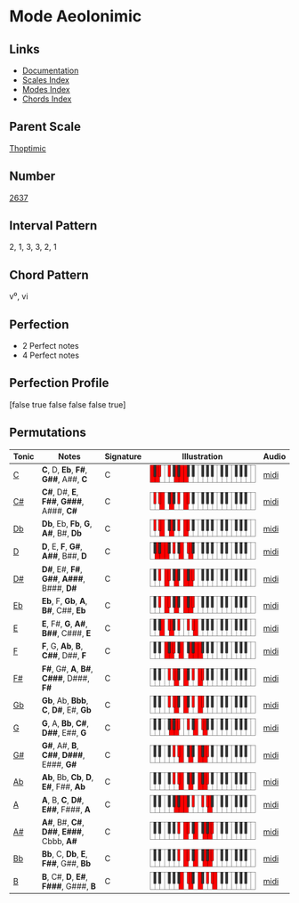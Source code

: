 # Mode Aeolonimic

## Links

- [Documentation](index.md)
- [Scales Index](Scales.md)
- [Modes Index](Modes.md)
- [Chords Index](Chords.md)

## Parent Scale

[Thoptimic](ScaleThoptimic.md)

## Number

[2637](https://ianring.com/musictheory/scales/2637)

## Interval Pattern

2, 1, 3, 3, 2, 1

## Chord Pattern

v⁰, vi

## Perfection

- 2 Perfect notes
- 4 Perfect notes

## Perfection Profile

[false true false false false true]

## Permutations

| Tonic | Notes | Signature | Illustration | Audio |
|-------|-------|-----------|--------------|-------|
| [C](ModeCNaturalAeolonimic.md) | **C**, D, **Eb**, **F#**, **G##**, A##, **C** | C | ![CNaturalAeolonimic](ModeCNaturalAeolonimic.png) | [midi](https://github.com/edipermadi/music/blob/main/docs/ModeCNaturalAeolonimic.mid?raw=true) |
| [C#](ModeCSharpAeolonimic.md) | **C#**, D#, **E**, **F##**, **G###**, A###, **C#** | C | ![CSharpAeolonimic](ModeCSharpAeolonimic.png) | [midi](https://github.com/edipermadi/music/blob/main/docs/ModeCSharpAeolonimic.mid?raw=true) |
| [Db](ModeDFlatAeolonimic.md) | **Db**, Eb, **Fb**, **G**, **A#**, B#, **Db** | C | ![DFlatAeolonimic](ModeDFlatAeolonimic.png) | [midi](https://github.com/edipermadi/music/blob/main/docs/ModeDFlatAeolonimic.mid?raw=true) |
| [D](ModeDNaturalAeolonimic.md) | **D**, E, **F**, **G#**, **A##**, B##, **D** | C | ![DNaturalAeolonimic](ModeDNaturalAeolonimic.png) | [midi](https://github.com/edipermadi/music/blob/main/docs/ModeDNaturalAeolonimic.mid?raw=true) |
| [D#](ModeDSharpAeolonimic.md) | **D#**, E#, **F#**, **G##**, **A###**, B###, **D#** | C | ![DSharpAeolonimic](ModeDSharpAeolonimic.png) | [midi](https://github.com/edipermadi/music/blob/main/docs/ModeDSharpAeolonimic.mid?raw=true) |
| [Eb](ModeEFlatAeolonimic.md) | **Eb**, F, **Gb**, **A**, **B#**, C##, **Eb** | C | ![EFlatAeolonimic](ModeEFlatAeolonimic.png) | [midi](https://github.com/edipermadi/music/blob/main/docs/ModeEFlatAeolonimic.mid?raw=true) |
| [E](ModeENaturalAeolonimic.md) | **E**, F#, **G**, **A#**, **B##**, C###, **E** | C | ![ENaturalAeolonimic](ModeENaturalAeolonimic.png) | [midi](https://github.com/edipermadi/music/blob/main/docs/ModeENaturalAeolonimic.mid?raw=true) |
| [F](ModeFNaturalAeolonimic.md) | **F**, G, **Ab**, **B**, **C##**, D##, **F** | C | ![FNaturalAeolonimic](ModeFNaturalAeolonimic.png) | [midi](https://github.com/edipermadi/music/blob/main/docs/ModeFNaturalAeolonimic.mid?raw=true) |
| [F#](ModeFSharpAeolonimic.md) | **F#**, G#, **A**, **B#**, **C###**, D###, **F#** | C | ![FSharpAeolonimic](ModeFSharpAeolonimic.png) | [midi](https://github.com/edipermadi/music/blob/main/docs/ModeFSharpAeolonimic.mid?raw=true) |
| [Gb](ModeGFlatAeolonimic.md) | **Gb**, Ab, **Bbb**, **C**, **D#**, E#, **Gb** | C | ![GFlatAeolonimic](ModeGFlatAeolonimic.png) | [midi](https://github.com/edipermadi/music/blob/main/docs/ModeGFlatAeolonimic.mid?raw=true) |
| [G](ModeGNaturalAeolonimic.md) | **G**, A, **Bb**, **C#**, **D##**, E##, **G** | C | ![GNaturalAeolonimic](ModeGNaturalAeolonimic.png) | [midi](https://github.com/edipermadi/music/blob/main/docs/ModeGNaturalAeolonimic.mid?raw=true) |
| [G#](ModeGSharpAeolonimic.md) | **G#**, A#, **B**, **C##**, **D###**, E###, **G#** | C | ![GSharpAeolonimic](ModeGSharpAeolonimic.png) | [midi](https://github.com/edipermadi/music/blob/main/docs/ModeGSharpAeolonimic.mid?raw=true) |
| [Ab](ModeAFlatAeolonimic.md) | **Ab**, Bb, **Cb**, **D**, **E#**, F##, **Ab** | C | ![AFlatAeolonimic](ModeAFlatAeolonimic.png) | [midi](https://github.com/edipermadi/music/blob/main/docs/ModeAFlatAeolonimic.mid?raw=true) |
| [A](ModeANaturalAeolonimic.md) | **A**, B, **C**, **D#**, **E##**, F###, **A** | C | ![ANaturalAeolonimic](ModeANaturalAeolonimic.png) | [midi](https://github.com/edipermadi/music/blob/main/docs/ModeANaturalAeolonimic.mid?raw=true) |
| [A#](ModeASharpAeolonimic.md) | **A#**, B#, **C#**, **D##**, **E###**, Cbbb, **A#** | C | ![ASharpAeolonimic](ModeASharpAeolonimic.png) | [midi](https://github.com/edipermadi/music/blob/main/docs/ModeASharpAeolonimic.mid?raw=true) |
| [Bb](ModeBFlatAeolonimic.md) | **Bb**, C, **Db**, **E**, **F##**, G##, **Bb** | C | ![BFlatAeolonimic](ModeBFlatAeolonimic.png) | [midi](https://github.com/edipermadi/music/blob/main/docs/ModeBFlatAeolonimic.mid?raw=true) |
| [B](ModeBNaturalAeolonimic.md) | **B**, C#, **D**, **E#**, **F###**, G###, **B** | C | ![BNaturalAeolonimic](ModeBNaturalAeolonimic.png) | [midi](https://github.com/edipermadi/music/blob/main/docs/ModeBNaturalAeolonimic.mid?raw=true) |
